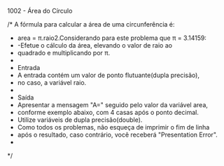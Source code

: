 
1002 - Área do Círculo


/*  A fórmula para calcular a área de uma circunferência é: 
 *  area = π.raio2.Considerando para este problema que π = 3.14159:
 *  -Efetue o cálculo da área, elevando o valor de raio ao 
 *  quadrado e multiplicando por π.
 *  
 *  Entrada
 *  A entrada contém um valor de ponto flutuante(dupla precisão), 
 *  no caso, a variável raio.
 *  
 *  Saída 
 *  Apresentar a mensagem "A=" seguido pelo valor da variável area, 
 *  conforme exemplo abaixo, com 4 casas após o ponto decimal.
 *  Utilize variáveis de dupla precisão(double). 
 *  Como todos os problemas, não esqueça de imprimir o fim de linha 
 *  após o resultado, caso contrário, você receberá "Presentation Error".
 *  
 */
